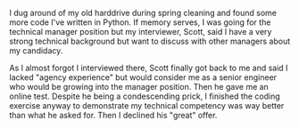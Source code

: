 I dug around of my old harddrive during spring cleaning and found some more code I've written in Python. If memory serves, I was going for the technical manager position but my interviewer, Scott, said I have a very strong technical background but want to discuss with other managers about my candidacy.

As I almost forgot I interviewed there, Scott finally got back to me and said I lacked "agency experience" but would consider me as a senior engineer who would be growing into the manager position. Then he gave me an online test. Despite he being a condescending prick, I finished the coding exercise anyway to demonstrate my technical competency was way better than what he asked for. Then I declined his "great" offer.